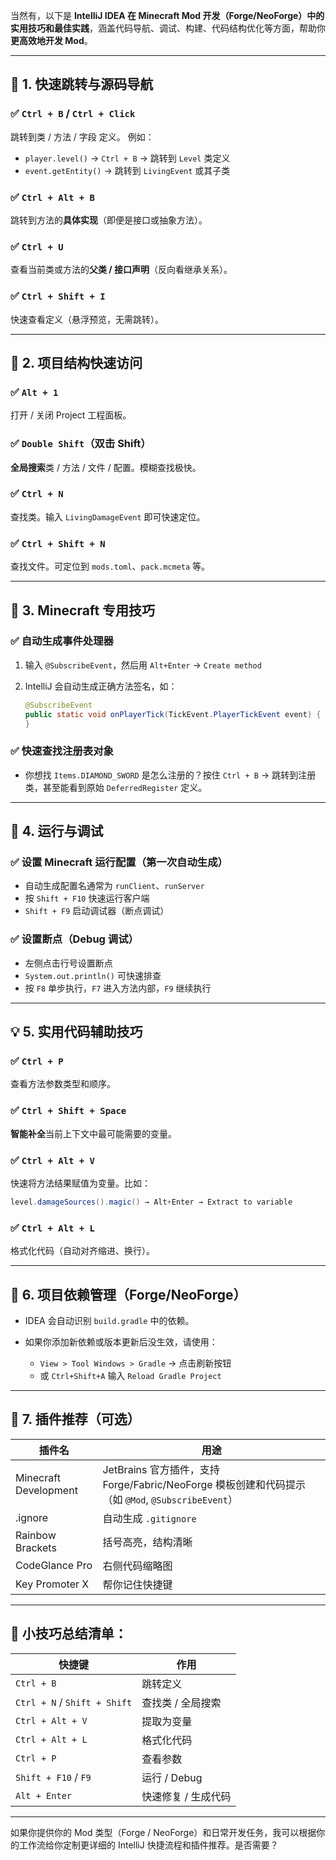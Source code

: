 当然有，以下是 **IntelliJ IDEA 在 Minecraft Mod 开发（Forge/NeoForge）中的实用技巧和最佳实践**，涵盖代码导航、调试、构建、代码结构优化等方面，帮助你 **更高效地开发 Mod**。

---

## 🔧 1. 快速跳转与源码导航

### ✅ `Ctrl + B` / `Ctrl + Click`

跳转到类 / 方法 / 字段 定义。
例如：

* `player.level()` → `Ctrl + B` → 跳转到 `Level` 类定义
* `event.getEntity()` → 跳转到 `LivingEvent` 或其子类

### ✅ `Ctrl + Alt + B`

跳转到方法的**具体实现**（即便是接口或抽象方法）。

### ✅ `Ctrl + U`

查看当前类或方法的**父类 / 接口声明**（反向看继承关系）。

### ✅ `Ctrl + Shift + I`

快速查看定义（悬浮预览，无需跳转）。

---

## 📁 2. 项目结构快速访问

### ✅ `Alt + 1`

打开 / 关闭 Project 工程面板。

### ✅ `Double Shift`（双击 Shift）

**全局搜索**类 / 方法 / 文件 / 配置。模糊查找极快。

### ✅ `Ctrl + N`

查找类。输入 `LivingDamageEvent` 即可快速定位。

### ✅ `Ctrl + Shift + N`

查找文件。可定位到 `mods.toml`、`pack.mcmeta` 等。

---

## 🧠 3. Minecraft 专用技巧

### ✅ 自动生成事件处理器

1. 输入 `@SubscribeEvent`，然后用 `Alt+Enter` → `Create method`
2. IntelliJ 会自动生成正确方法签名，如：

   ```java
   @SubscribeEvent
   public static void onPlayerTick(TickEvent.PlayerTickEvent event) {
   }
   ```

### ✅ 快速查找注册表对象

* 你想找 `Items.DIAMOND_SWORD` 是怎么注册的？按住 `Ctrl + B` → 跳转到注册类，甚至能看到原始 `DeferredRegister` 定义。

---

## 🧪 4. 运行与调试

### ✅ 设置 Minecraft 运行配置（第一次自动生成）

* 自动生成配置名通常为 `runClient`、`runServer`
* 按 `Shift + F10` 快速运行客户端
* `Shift + F9` 启动调试器（断点调试）

### ✅ 设置断点（Debug 调试）

* 左侧点击行号设置断点
* `System.out.println()` 可快速排查
* 按 `F8` 单步执行，`F7` 进入方法内部，`F9` 继续执行

---

## 💡 5. 实用代码辅助技巧

### ✅ `Ctrl + P`

查看方法参数类型和顺序。

### ✅ `Ctrl + Shift + Space`

**智能补全**当前上下文中最可能需要的变量。

### ✅ `Ctrl + Alt + V`

快速将方法结果赋值为变量。比如：

```java
level.damageSources().magic() → Alt+Enter → Extract to variable
```

### ✅ `Ctrl + Alt + L`

格式化代码（自动对齐缩进、换行）。

---

## 🧹 6. 项目依赖管理（Forge/NeoForge）

* IDEA 会自动识别 `build.gradle` 中的依赖。
* 如果你添加新依赖或版本更新后没生效，请使用：

  * `View > Tool Windows > Gradle` → 点击刷新按钮
  * 或 `Ctrl+Shift+A` 输入 `Reload Gradle Project`

---

## 🧰 7. 插件推荐（可选）

| 插件名                   | 用途                                                                             |
| --------------------- | ------------------------------------------------------------------------------ |
| Minecraft Development | JetBrains 官方插件，支持 Forge/Fabric/NeoForge 模板创建和代码提示（如 `@Mod`, `@SubscribeEvent`） |
| .ignore               | 自动生成 `.gitignore`                                                              |
| Rainbow Brackets      | 括号高亮，结构清晰                                                                      |
| CodeGlance Pro        | 右侧代码缩略图                                                                        |
| Key Promoter X        | 帮你记住快捷键                                                                        |

---

## 📌 小技巧总结清单：

| 快捷键                          | 作用          |
| ---------------------------- | ----------- |
| `Ctrl + B`                   | 跳转定义        |
| `Ctrl + N` / `Shift + Shift` | 查找类 / 全局搜索  |
| `Ctrl + Alt + V`             | 提取为变量       |
| `Ctrl + Alt + L`             | 格式化代码       |
| `Ctrl + P`                   | 查看参数        |
| `Shift + F10` / `F9`         | 运行 / Debug  |
| `Alt + Enter`                | 快速修复 / 生成代码 |

---

如果你提供你的 Mod 类型（Forge / NeoForge）和日常开发任务，我可以根据你的工作流给你定制更详细的 IntelliJ 快捷流程和插件推荐。是否需要？
